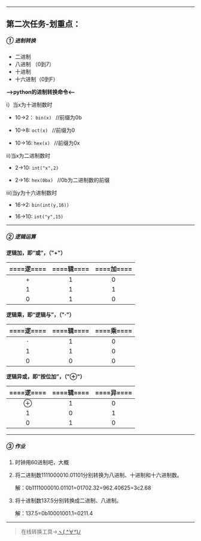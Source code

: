 ------------------------------------------------
## 第二次任务-划重点：

##### ① 进制转换

- 二进制
- 八进制    （0到7）
- 十进制
- 十六进制（0到F）

**-->python的进制转换命令<--**

i）当x为十进制数时

- 10->2：   `bin(x) `  //前缀为0b

- 10->8:    `oct(x) `  //前缀为0
 
- 10->16:  `hex(x) `  //前缀为0x

ii)当x为二进制数时

- 2->10:  `int("x",2) `

- 2->16:  `hex(0bx) `  //0b为二进制数的前缀

iii)当y为十六进制数时

- 16->2: `bin(int(y,16)) `

- 16->10:  `int("y",15) `


-----------------------------------------------
##### ② 逻辑运算

**逻辑加，即“或”，（"+"）**

| ====逻==== |====辑====|====加==== |
|:-----------:|:--------:|:----------:|
|      +      |     1    |      0     |
|      1      |     1    |      1     |
|      0      |     1    |      0     | 

**逻辑乘，即“逻辑与”，（"·"）**

| ====逻==== |====辑====|====乘==== |
|:-----------:|:--------:|:----------:|
|      ·      |     1    |      0     |
|      1      |     1    |      0     |
|      0      |     0    |      0     | 

**逻辑异或，即“按位加”，（"⊕"）**

| ====逻==== |====辑====|====异==== |
|:-----------:|:--------:|:----------:|
|      ⊕     |     1    |      0     |
|      1      |     0    |      1     |
|      0      |     1    |      0     | 


------------------
##### ③  作业
1. 时钟用60进制吧，大概
2. 将二进制数1111000010.01101分别转换为八进制、十进制和十六进制数。 

    解：0b1111000010.01101=01702.32=962.40625=3c2.68

3.  将十进制数137.5分别转换成二进制、八进制。

    解：137.5=0b10001001.1=0211.4
    
----
> 在线转换工具→[ヽ( ^∀^)ﾉ](http://www.sojson.com/hexconvert.html)



